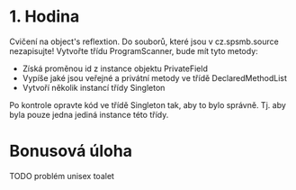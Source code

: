 # 1. Hodina
Cvičení na object's reflextion. Do souborů, které jsou v cz.spsmb.source nezapisujte!
Vytvořte třídu ProgramScanner, bude mít tyto metody:

 - Získá proměnou id z instance objektu PrivateField
 - Vypíše jaké jsou veřejné a privátní metody ve třídě DeclaredMethodList
 - Vytvoří několik instancí třídy Singleton

Po kontrole opravte kód ve třídě Singleton tak, aby to bylo správně.
Tj. aby byla pouze jedna jediná instance této třídy.

# Bonusová úloha
TODO problém unisex toalet
